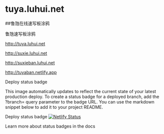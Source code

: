 # tuya.luhui.net

##鲁虺在线速写板涂鸦

鲁虺速写板涂鸦


http://tuya.luhui.net


http://suxie.luhui.net


http://suxieban.luhui.net


http://tuyaban.netlify.app


Deploy status badge



This image automatically updates to reflect the current state of your latest production deploy. To create a status badge for a deployed branch, add the ?branch= query parameter to the badge URL. You can use the markdown snippet below to add it to your project README.

Deploy status badge
[![Netlify Status](https://api.netlify.com/api/v1/badges/6d70043e-5abc-4dc4-851e-0959d45ef507/deploy-status)](https://app.netlify.com/sites/tuyaban/deploys)

Learn more about status badges in the docs




